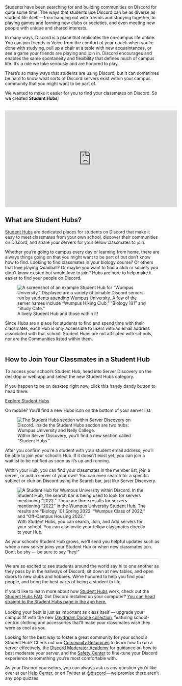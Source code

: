 <div class="column-4 w-col w-col-8 w-col-stack">
    <div id="heading-1" class="rich-wrapper">
        <div class="blog-post-content w-richtext">
            <p>Students have been searching for and building communities on Discord for quite some time. The ways that students use Discord can be as diverse as student life itself — from hanging out with friends and studying together, to playing games and forming new clubs or societies, and even meeting new people with unique and shared interests.</p>
            <p>In many ways, Discord is a place that replicates the on-campus life online. You can join friends in Voice from the comfort of your couch when you’re done with studying, pull up a chair at a table with new acquaintances, or see a game your friends are playing and join in. Discord encourages and enables the same spontaneity and flexibility that defines much of campus life. It’s a role we take seriously and are honored to play.</p>
            <p>There’s so many ways that students are using Discord, but it can sometimes be hard to know what sorts of Discord servers exist within your campus community that you might want to be part of.</p>
            <p>We wanted to make it easier for you to find your classmates on Discord. So we created <strong>Student Hubs</strong>!<br><br></p>
            <div class="w-embed w-iframe">
                <center><iframe width="560" height="315" src="https://www.youtube.com/embed/_tV1w0N3QDg" title="YouTube video player" frameborder="0" allow="accelerometer; autoplay; clipboard-write; encrypted-media; gyroscope; picture-in-picture" allowfullscreen=""></iframe></center>
            </div>
            <h2>What are Student Hubs?</h2>
            <p><a href="http://discord.com/student-hubs">Student Hubs</a> are dedicated places for students on Discord that make it easy to meet classmates from your own school, discover their communities on Discord, and share your servers for your fellow classmates to join.</p>
            <p>Whether you’re going to campus every day or learning from home, there are always things going on that you might want to be part of but don’t know how to find. Looking to find classmates in your biology course? Or others that love playing Quadball? Or maybe you want to find a club or society you didn’t know existed but would love to join? Hubs are here to help make it easier to find your people on Discord.</p>
            <figure class="w-richtext-figure-type-image w-richtext-align-center">
                <div><img src="https://assets-global.website-files.com/5f9072399b2640f14d6a2bf4/62fecc79c322148992f86dfb__Aj8kM1mCP-agSkEkq89jk93FCn9hRdk9-HuN8rQvO14osfJj5gKe2jMWK-JszDj-Xei4z5vJ6odjXO3TahaF30V4kI0zRrPldQwVV5ZnMhMMrFL1fIWYEAONg0FjaR1PnCddWHU_QbrYnaqMZzLBWQ.png" alt="A screenshot of an example Student Hub for “Wumpus University.” Displayed are a variety of joinable Discord servers run by students attending Wumpus University. A few of the server names include “Wumpus Hiking Club,” “Biology 101” and “Study Cafe.”"></div>
                <figcaption>A lively Student Hub and those within it!</figcaption>
            </figure>
            <p>Since Hubs are a place for students to find and spend time with their classmates, each Hub is only accessible to users with an email address associated with that school. Student Hubs are not affiliated with schools, nor are the Communities listed within them.&nbsp;<br>‍</p>
            <h2>How to Join Your Classmates in a Student Hub</h2>
            <p>To access your school’s Student Hub, head into Server Discovery on the desktop or web app and select the new Student Hubs category. </p>
            <p>If you happen to be on desktop right now, click this handy dandy button to head there:</p>
        </div>
    </div>
    <div class="btn-wrapper"><a href="https://discord.com/invite/hzA3MtAURu?utm_source=discord&amp;utm_medium=blog&amp;utm_campaign=2022-08_bts-2022&amp;utm_content=--t%3Apm" class="btn-blog w-button">Explore Student Hubs</a></div>
    <div id="heading-2" class="rich-wrapper">
        <div class="blog-post-content w-richtext">
            <p>On mobile? You’ll find a new Hubs icon on the bottom of your server list.</p>
            <figure class="w-richtext-figure-type-image w-richtext-align-fullwidth" style="max-width:1440pxpx">
                <div><img src="https://assets-global.website-files.com/5f9072399b2640f14d6a2bf4/62fecc78e2d81d76d34265d4_jx5PFAluGRvxotjbSNNGxPZ6PTsGXO5EZzqePfZ7QZVpedmKzEJnUFCfoewezzAhe-riqDrWu9k4mK_Zvqt33Fnl-bSfEAZPLeOQdo99x4ZO-2p-zqLCP2tNGsT75D6VD20eAQhR0HhyrUFMXcTbkn0.png" alt="The Student Hubs section within Server Discovery on Discord. Inside the Student Hubs section are two hubs: Wumpus University and Nelly College."></div>
                <figcaption>Within Server Discovery, you’ll find a new section called “Student Hubs.”</figcaption>
            </figure>
            <p>After you confirm you’re a student with your student email address, you’ll be able to join your school’s Hub. If it doesn’t exist yet, you can join a waitlist to be notified as soon as it’s up and running.</p>
            <p>Within your Hub, you can find your classmates in the member list, join a server, or add a server of your own! You can even search for a specific subject or club on Discord using the Search bar, just like Server Discovery.</p>
            <figure class="w-richtext-figure-type-image w-richtext-align-fullwidth" style="max-width:1440pxpx">
                <div><img src="https://assets-global.website-files.com/5f9072399b2640f14d6a2bf4/62fecc789659209fe29bdffe_8as0LNbHgO5J-BeE22Ufst23ZxxunoFfEwxi65XVBX3d02I-G9vZ87VONJaHWmBCAaxRjUmtuZ34UXdKNCOMTZuidrmdpHxJUjUYSkUTJ1G2aDCcUi1RKi0Pc9sODdSIVzyfj6yXWeMkQu_QYy8tnTg.png" alt="A Student Hub for Wumpus University within Discord. In the Student Hub, the search bar is being used to look for servers mentioning “2022.” There are three results for servers mentioning “2022” in the Wumpus University Student Hub. The results are “Biology 101 Spring 2022, “Wumpus Class of 2022,” and “Off-Campus Housing 2022.”&nbsp;"></div>
                <figcaption>With Student Hubs, you can search, Join, and Add servers for your school. You can also invite your fellow classmates directly to your Hub.</figcaption>
            </figure>
            <p>As your school’s Student Hub grows, we’ll send you helpful updates such as when a new server joins your Student Hub or when new classmates join. Don’t be shy <em>— </em>be sure to say “hey!”<em>&nbsp;</em></p>
            <div class="w-embed">
                <hr class="hr-style">
            </div>
            <p>We are so excited to see students around the world say hi to one another as they pass by in the hallways of Discord, sit down at new tables, and open doors to new clubs and hobbies. We’re honored to help you find your people, and bring the best parts of being a student to life.</p>
            <p>If you’d like to learn more about how <a href="http://discord.com/student-hubs">Student Hubs</a> work, check out the <a href="https://support.discord.com/hc/en-us/articles/4406046651927">Student Hubs FAQ</a>. Got Discord installed on your computer? <a href="https://discord.com/invite/hzA3MtAURu">You can head straight to the Student Hubs page in the app here.</a>&nbsp;<br><br>Looking your best is just as important as class itself — upgrade your campus fit with the new <a href="https://discord.com/blog/grab-the-latest-discord-merch-daydream-doodle-collection">Daydream Doodle collection</a>, featuring school-centric clothing and accessories that'll make your classmates wish they were as cool as you.</p>
            <p>Looking for the best way to foster a great community for your school’s Student Hub? Check out our <a href="https://discord.com/community">Community Resources</a> to learn how to run a server effectively, the <a href="https://discord.com/moderation">Discord Moderator Academy</a> for guidance on how to best moderate your server, and the <a href="https://discord.com/safety">Safety Center</a> to fine-tune your Discord experience to something you’re most comfortable with.&nbsp;&nbsp;</p>
            <p>As your Discord counselors, you can always ask us any question you’d like over at our <a href="https://support.discord.com/hc/en-us">Help Center</a>, or on Twitter at <a href="https://twitter.com/discord">@discord </a>— we promise there aren’t any pop quizzes.</p>
        </div>
    </div>
    <div id="heading-3" class="rich-wrapper">
        <div class="blog-post-content w-dyn-bind-empty w-richtext"></div>
    </div>
    <div id="heading-4" class="rich-wrapper">
        <div class="blog-post-content w-dyn-bind-empty w-richtext"></div>
    </div>
    <div id="heading-5" class="rich-wrapper">
        <div class="blog-post-content w-dyn-bind-empty w-richtext"></div>
    </div>
    <div id="heading-6" class="rich-wrapper">
        <div class="blog-post-content w-dyn-bind-empty w-richtext"></div>
    </div>
    <div id="heading-7" class="rich-wrapper">
        <div class="blog-post-content w-dyn-bind-empty w-richtext"></div>
    </div>
    <div id="heading-8" class="rich-wrapper">
        <div class="blog-post-content w-dyn-bind-empty w-richtext"></div>
    </div>
    <div id="heading-9" class="rich-wrapper">
        <div class="blog-post-content w-dyn-bind-empty w-richtext"></div>
    </div>
    <div id="heading-10" class="rich-wrapper">
        <div class="blog-post-content w-dyn-bind-empty w-richtext"></div>
    </div>
</div>
